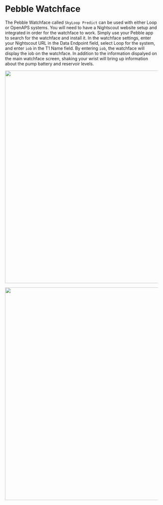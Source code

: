 # Pebble Watchface

The Pebble Watchface called `SkyLoop Predict` can be used with either Loop or OpenAPS systems.  You will need to have a Nightscout website setup and integrated in order for the watchface to work.  Simply use your Pebble app to search for the watchface and install it.  In the watchface settings, enter your Nightscout URL in the Data Endpoint field, select Loop for the system, and enter `iob` in the T1 Name field.  By entering `iob`, the watchface will display the iob on the watchface.  In addition to the information dispalyed on the main watchface screen, shaking your wrist will bring up information about the pump battery and reservoir levels.

<p align="center">
<img src="../img/skyloop.png" width="700">
</p> 


<p align="center">
<img src="../img/skyloop1.jpg" width="700">
</p> 
